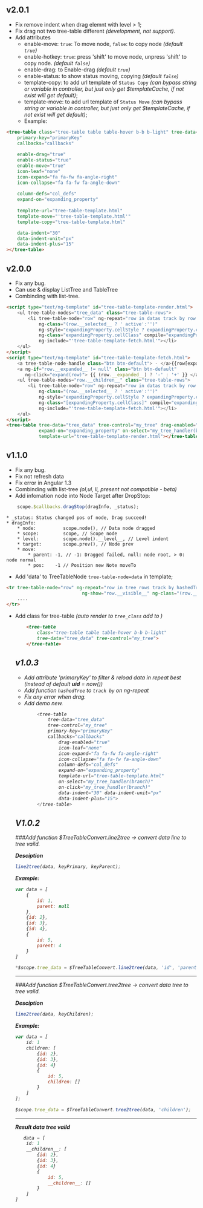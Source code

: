 ## v2.0.1
* Fix remove indent when drag elemnt with level > 1;
* Fix drag not two tree-table different *(development, not support)*.
* Add attributes
    * enable-move: `true`: To move node, `false`: to copy node *(default `true`)*
    * enable-hotkey: `true`: press 'shift' to move node, unpress 'shift' to copy node. *(default `false`)*
    * enable-drag: to Enable-drag *(default `true`)*
    * enable-status: to show status moving, copying *(default `false`)*
    * template-copy: to add url template of `Status Copy` *(can bypass string or variable in controller, but just only get $templateCache, if not exist will get default)*;
    * template-move: to add url template of `Status Move` *(can bypass string or variable in controller, but just only get $templateCache, if not exist will get default)*;
    * Example:
```html
<tree-table class="tree-table table table-hover b-b b-light" tree-data="tree_data" tree-control="my_tree"
    primary-key="primaryKey" 
    callbacks="callbacks" 
    
    enable-drag="true"
    enable-status="true" 
    enable-move="true" 
    icon-leaf="none" 
    icon-expand="fa fa-fw fa-angle-right"
    icon-collapse="fa fa-fw fa-angle-down" 
    
    column-defs="col_defs" 
    expand-on="expanding_property"
    
    template-url="tree-table-template.html" 
    template-move="'tree-table-template.html'"
    template-copy="tree-table-template.html"

    data-indent="30"
    data-indent-unit="px"
    data-indent-plus="15"
></tree-table>

```
## v2.0.0
* Fix any bug.
* Can use & display ListTree and TableTree
* Combinding with list-tree.

```html
<script type="text/ng-template" id="tree-table-template-render.html">
    <ul tree-table-nodes="tree_data" class="tree-table-rows">
        <li tree-table-node="row" ng-repeat="row in datas track by row.__hashKey__" ng-show="row.__visible__"
            ng-class="(row.__selected__ ? ' active':'')"
            ng-style="expandingProperty.cellStyle ? expandingProperty.cellStyle : {}" ng-click="user_clicks_branch(row)"
            ng-class="expandingProperty.cellClass" compile="expandingProperty.cellTemplate"
            ng-include="'tree-table-template-fetch.html'"></li>
    </ul>
</script>
<script type="text/ng-template" id="tree-table-template-fetch.html">
    <a tree-table-node-handle class="btn btn-default"> - </a>{{row[expandingProperty.field] || row[expandingProperty]}}
    <a ng-if="row.__expanded__ != null" class="btn btn-default"
       ng-click="expand(row)"> {{ (row.__expanded__) ? '-' : '+' }} </a>
    <ul tree-table-nodes="row.__children__" class="tree-table-rows">
        <li tree-table-node="row" ng-repeat="row in datas track by row.__hashKey__" ng-show="row.__visible__"
            ng-class="(row.__selected__ ? ' active':'')"
            ng-style="expandingProperty.cellStyle ? expandingProperty.cellStyle : {}" ng-click="user_clicks_branch(row)"
            ng-class="[expandingProperty.cellClass]" compile="expandingProperty.cellTemplate"
            ng-include="'tree-table-template-fetch.html'"></li>
    </ul>
</script>
<tree-table tree-data="tree_data" tree-control="my_tree" drag-enabled="true" column-defs="[]"
            expand-on="expanding_property" on-select="my_tree_handler(branch)" on-click="my_tree_handler(branch)"
            template-url="tree-table-template-render.html"></tree-table>
```

## v1.1.0
* Fix any bug.
* Fix not refresh data
* Fix error in Angular 1.3
* Combinding with list-tree *(ol,ul, li, present not compatible - beta)*
* Add infomation node into Node Target after DropStop:
```js
    scope.$callbacks.dragStop(dragInfo, _status);
```

    * _status: Status changed pos of node, Drag succeed!
    * dragInfo:
        * node:          scope.node(), // Data node dragged
        * scope:         scope, // Scope node
        * level:         scope.node().__level__, // Level indent
        * target:        scope.prev(), // Node prev
        * move:
            * parent: -1, // -1: Dragged failed, null: node root, > 0: node normal
            * pos:    -1 // Position new Note moveTo


* Add 'data' to TreeTableNode  `tree-table-node=data` in template;
```html
<tr tree-table-node="row" ng-repeat="row in tree_rows track by hashedTree(row)"
                            ng-show="row.__visible__" ng-class="(row.__selected__ ? ' active':'')" class="ng-animate ">
    ....
</tr>
```
* Add class for tree-table *(auto render to `tree_class` add to <table ng-class="tree_table">)*
```html
    <tree-table
        class="tree-table table table-hover b-b b-light"
        tree-data="tree_data" tree-control="my_tree">
    </tree-table>
```

## v1.0.3

* Add attribute 'primaryKey' to filter & reload data in repeat best (instead of default __uid__ = now())
* Add function `hashedTree` to `track by` on ng-repeat
* Fix any error when drag.
* Add demo new.
```js
    	<tree-table 
    		tree-data="tree_data" 
    		tree-control="my_tree" 
    		primary-key="primaryKey" 
    		callbacks="callbacks"
                drag-enabled="true" 
                icon-leaf="none" 
                icon-expand="fa fa-fw fa-angle-right"
                icon-collapse="fa fa-fw fa-angle-down" 
                column-defs="col_defs" 
                expand-on="expanding_property"
                template-url="tree-table-template.html" 
                on-select="my_tree_handler(branch)"
                on-click="my_tree_handler(branch)" 
                data-indent="30" data-indent-unit="px"
                data-indent-plus="15">
        </tree-table>
```

## V1.0.2
###Add function $TreeTableConvert.line2tree -> convert data line to tree vaild.

**Desciption**

```js
line2tree(data, keyPrimary, keyParent);
```

**Example:**
```js
var data = [
	{
		id: 1, 
		parent: null
	},
	{id: 2},
	{id: 3},
	{id: 4},
	{
		id: 5,
		parent: 4
	}
]

*$scope.tree_data = $TreeTableConvert.line2tree(data, 'id', 'parent');

```

***

###Add function $TreeTableConvert.tree2tree -> convert data tree to tree vaild.

**Desciption**
```js
line2tree(data, keyChildren);
```

**Example:**

```js
var data = [
	id: 1
	children: [
		{id: 2},
		{id: 3},
		{id: 4}
		{
			id: 5,
			children: []
		}
	]
];

$scope.tree_data = $TreeTableConvert.tree2tree(data, 'children');
```

***

**Result data tree vaild**
```js
   data = [
	id: 1
	__children__: [
		{id: 2},
		{id: 3},
		{id: 4}
		{
			id: 5,
			__children__: []
		}
	]
]
```
